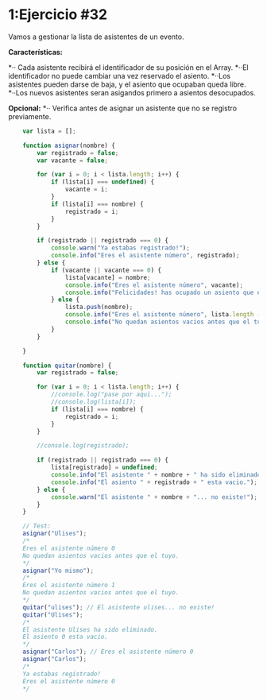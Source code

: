 # 1:Ejercicio #32

Vamos a gestionar la lista de asistentes de un evento.

**Características:**

*·· Cada asistente recibirá el identificador de su posición en el Array.
*··El identificador no puede cambiar una vez reservado el asiento.
*··Los asistentes pueden darse de baja, y el asiento que ocupaban queda libre.
*··Los nuevos asistentes seran asigandos primero a asientos desocupados.

**Opcional:**
*·· Verifica antes de asignar un asistente que no se registro previamente.

```javascript
    var lista = [];

    function asignar(nombre) {
        var registrado = false;
        var vacante = false;

        for (var i = 0; i < lista.length; i++) {
            if (lista[i] === undefined) {
                vacante = i;
            }
            if (lista[i] === nombre) {
                registrado = i;
            }
        }

        if (registrado || registrado === 0) {
            console.warn("Ya estabas registrado!");
            console.info("Eres el asistente número", registrado);
        } else {
            if (vacante || vacante === 0) {
                lista[vacante] = nombre;
                console.info("Eres el asistente número", vacante);
                console.info("Felicidades! has ocupado un asiento que estaba vacio.");
            } else {
                lista.push(nombre);
                console.info("Eres el asistente número", lista.length - 1);
                console.info("No quedan asientos vacios antes que el tuyo.");
            }
        }

    }

    function quitar(nombre) {
        var registrado = false;

        for (var i = 0; i < lista.length; i++) {
            //console.log("pase por aqui...");
            //console.log(lista[i]);
            if (lista[i] === nombre) {
                registrado = i;
            }
        }

        //console.log(registrado);

        if (registrado || registrado === 0) {
            lista[registrado] = undefined;
            console.info("El asistente " + nombre + " ha sido eliminado.");
            console.info("El asiento " + registrado + " esta vacio.");
        } else {
            console.warn("El asistente " + nombre + "... no existe!");
        }
    }

    // Test:
    asignar("Ulises");
    /*
    Eres el asistente número 0
    No quedan asientos vacios antes que el tuyo.
    */
    asignar("Yo mismo");
    /*
    Eres el asistente número 1
    No quedan asientos vacios antes que el tuyo.
    */
    quitar("ulises"); // El asistente ulises... no existe!
    quitar("Ulises");
    /*
    El asistente Ulises ha sido eliminado.
    El asiento 0 esta vacio.
    */
    asignar("Carlos"); // Eres el asistente número 0
    asignar("Carlos");
    /*
    Ya estabas registrado!
    Eres el asistente número 0
    */
```





